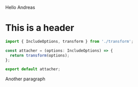 Hello Andreas

# This is a header

```typescript title="Attacher"
import { IncludeOptions, transform } from './transform';

const attacher = (options: IncludeOptions) => {
  return transform(options);
};

export default attacher;

```

Another paragraph
